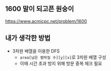 ## 1600 말이 되고픈 원숭이

<https://www.acmicpc.net/problem/1600>

## 내가 생각한 방법

<!-- ![이미지](./img.png) -->

- 3차원 배열을 이용한 DFS
  - `area[남은 뜀박질 수][y][x]`로 3차원 배열 구성
  - 이때 시간 초과 방지 위해 방문 중복 체크 필요
